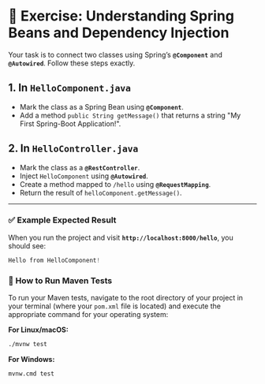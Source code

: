 # 📘 Exercise: Understanding Spring Beans and Dependency Injection

Your task is to connect two classes using Spring’s **`@Component`** and **`@Autowired`**. Follow these steps exactly.

## 1. In `HelloComponent.java`

- Mark the class as a Spring Bean using **`@Component`**.
- Add a method `public String getMessage()` that returns a string "My First Spring-Boot Application!".

## 2. In `HelloController.java`

- Mark the class as a **`@RestController`**.
- Inject `HelloComponent` using **`@Autowired`**.
- Create a method mapped to `/hello` using **`@RequestMapping`**.
- Return the result of `helloComponent.getMessage()`.

---

### ✅ Example Expected Result

When you run the project and visit **`http://localhost:8000/hello`**, you should see:

```csharp
Hello from HelloComponent!
```

### 🚀 How to Run Maven Tests

To run your Maven tests, navigate to the root directory of your project in your terminal (where your `pom.xml` file is located) and execute the appropriate command for your operating system:

**For Linux/macOS:**

```bash
./mvnw test
```

**For Windows:**

```bash
mvnw.cmd test
```
